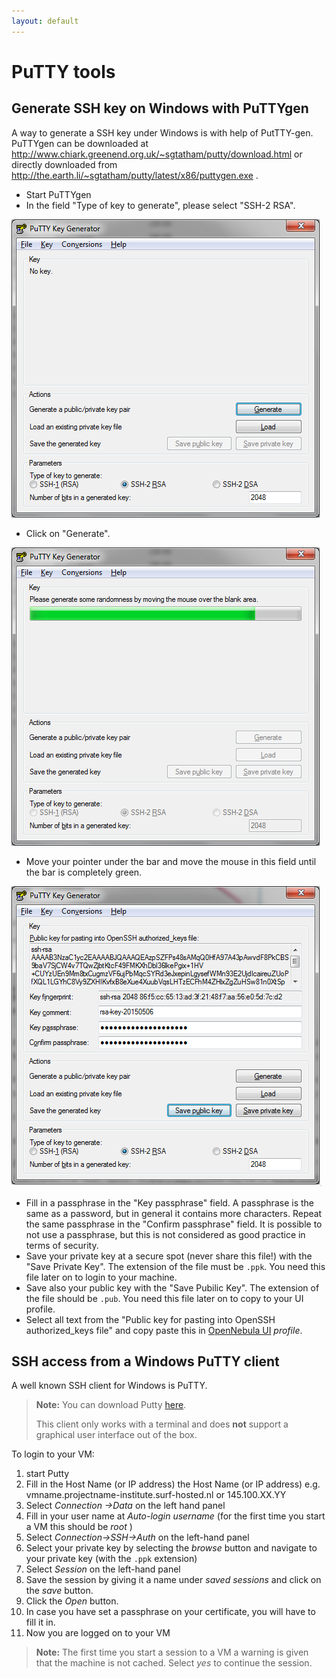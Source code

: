 ```yaml
---
layout: default
---
```


# PuTTY tools

## Generate SSH key on Windows with PuTTYgen

A way to generate a SSH key under Windows is with help of PutTTY-gen. PuTTYgen can be downloaded at http://www.chiark.greenend.org.uk/~sgtatham/putty/download.html or directly downloaded from http://the.earth.li/~sgtatham/putty/latest/x86/puttygen.exe .

* Start PuTTYgen
* In the field "Type of key to generate", please select "SSH-2 RSA".

![puttygen_default](images/puttygen_default.png)

* Click on  "Generate".

![puttygen_random](images/puttygen_random.png)

* Move your pointer under the bar and move the mouse in this field until the bar is completely green.

![puttygen_done](images/puttygen_done.png)

* Fill in a passphrase in the "Key passphrase" field. A passphrase is the same as a password, but in general it contains more characters. Repeat the same passphrase in the  "Confirm passphrase" field. It is possible to not use a passphrase, but this is not considered as good practice in terms of security.
* Save your private key at a secure spot (never share this file!) with the "Save Private Key". The extension of the file must be `.ppk`. You need this file later on to login to your machine.
* Save also your public key with the "Save Pubilic Key". The extension of the file should be `.pub`. You need this file later on to copy to your UI profile.
* Select all text from the "Public key for pasting into OpenSSH authorized_keys file" and copy paste this in [OpenNebula UI](https://ui.hpccloud.surfsara.nl/) *profile*.


## SSH access from a Windows PuTTY client

A well known SSH client for Windows is PuTTY. 

>**Note:**
>You can download Putty [here](http://www.chiark.greenend.org.uk/~sgtatham/putty/download.html). 
>
>This client only works with a terminal and does **not** support a graphical user interface out of the box.

To login to your VM:
1. start Putty  
2. Fill in the Host Name (or IP address) the Host Name (or IP address) e.g. vmname.projectname-institute.surf-hosted.nl or 145.100.XX.YY  
3. Select _Connection ->Data_ on the left hand panel  
4. Fill in your user name at _Auto-login username_ (for the first time you start a VM this should be _root_ )  
5. Select _Connection->SSH->Auth_ on the left-hand panel  
6. Select your private key by selecting the _browse_ button and navigate to your private key (with the `.ppk` extension)  
7. Select _Session_ on the left-hand panel  
8. Save the session by giving it a name under _saved sessions_ and click on the _save_ button.  
9. Click the _Open_ button.  
10. In case you have set a passphrase on your certificate, you will have to fill it in.  
11. Now you are logged on to your VM  

>**Note:**
>The first time you start a session to a VM a warning is given that the machine is not cached. Select _yes_ to continue the session.
